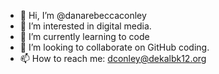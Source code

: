 - 👋 Hi, I’m @danarebeccaconley
- 👀 I’m interested in digital media.
- 🌱 I’m currently learning to code
- 💞️ I’m looking to collaborate on GitHub coding.
- 📫 How to reach me:  dconley@dekalbk12.org

<!---
danarebeccaconley/danarebeccaconley is a ✨ special ✨ repository because its `README.md` (this file) appears on your GitHub profile.
You can click the Preview link to take a look at your changes.
--->
